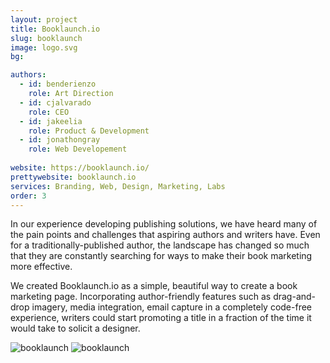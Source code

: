 ```yaml
---
layout: project
title: Booklaunch.io
slug: booklaunch
image: logo.svg
bg:

authors: 
  - id: benderienzo
    role: Art Direction
  - id: cjalvarado
    role: CEO
  - id: jakeelia
    role: Product & Development
  - id: jonathongray
    role: Web Developement
  
website: https://booklaunch.io/
prettywebsite: booklaunch.io
services: Branding, Web, Design, Marketing, Labs
order: 3
---
```


In our experience developing publishing solutions, we have heard many of the pain points and challenges that aspiring authors and writers have. Even for a traditionally-published author, the landscape has changed so much that they are constantly searching for ways to make their book marketing more effective.

We created Booklaunch.io as a simple, beautiful way to create a book marketing page. Incorporating author-friendly features such as drag-and-drop imagery, media integration, email capture in a completely code-free experience, writers could start promoting a title in a fraction of the time it would take to solicit a designer.

![booklaunch](/images/client-assets/{{page.slug}}/01.jpg)
![booklaunch](/images/client-assets/{{page.slug}}/02.jpg)